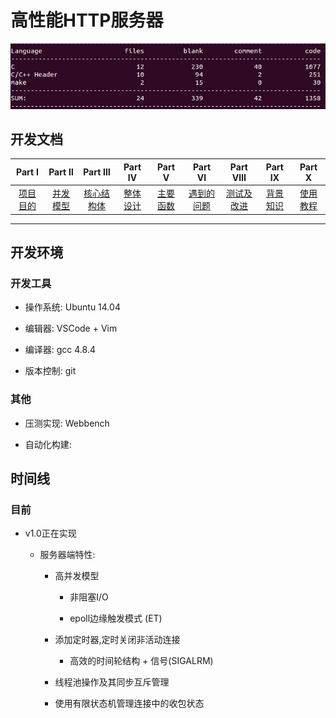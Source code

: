 # 高性能HTTP服务器


![info](./datum/info.jpg)

## 开发文档
| Part Ⅰ | Part Ⅱ | Part Ⅲ | Part Ⅳ | Part Ⅴ | Part Ⅵ | Part Ⅷ | Part Ⅸ | Part Ⅹ |
| :--------: | :---------: | :---------: | :---------: | :---------: | :---------: |:--------:| :--------:|:--------:|
|  [项目目的](https://github.com/LuckyGrx/FTP/blob/master/%E9%A1%B9%E7%9B%AE%E7%9B%AE%E7%9A%84.md)  | [并发模型](https://github.com/LuckyGrx/FTP/blob/master/%E5%B9%B6%E5%8F%91%E6%A8%A1%E5%9E%8B.md)|[核心结构体](https://github.com/LuckyGrx/FTP/blob/master/%E6%A0%B8%E5%BF%83%E7%BB%93%E6%9E%84%E4%BD%93.md)|[整体设计](https://github.com/LuckyGrx/FTP/blob/master/%E6%95%B4%E4%BD%93%E8%AE%BE%E8%AE%A1.md)|  [主要函数](https://github.com/LuckyGrx/FTP/blob/master/%E4%B8%BB%E8%A6%81%E5%87%BD%E6%95%B0.md)| [遇到的问题](https://github.com/LuckyGrx/FTP/blob/master/%E9%81%87%E5%88%B0%E7%9A%84%E9%97%AE%E9%A2%98.md) |  [测试及改进](https://github.com/LuckyGrx/FTP/blob/master/%E6%B5%8B%E8%AF%95%E5%8F%8A%E6%94%B9%E8%BF%9B.md) | [背景知识](https://github.com/LuckyGrx/FTP/blob/master/%E8%83%8C%E6%99%AF%E7%9F%A5%E8%AF%86.md)|[使用教程](https://github.com/LuckyGrx/FTP/blob/master/%E4%BD%BF%E7%94%A8%E6%95%99%E7%A8%8B.md)|

---

## 开发环境

### 开发工具

- 操作系统: Ubuntu 14.04

- 编辑器: VSCode + Vim

- 编译器: gcc 4.8.4

- 版本控制: git

### 其他

- 压测实现: Webbench

- 自动化构建: 


## 时间线

### 目前

- v1.0正在实现

    - 服务器端特性:

        - 高并发模型

            - 非阻塞I/O

            - epoll边缘触发模式 (ET)

        - 添加定时器,定时关闭非活动连接

            - 高效的时间轮结构 + 信号(SIGALRM)

        - 线程池操作及其同步互斥管理

        - 使用有限状态机管理连接中的收包状态